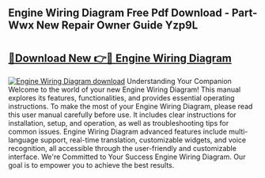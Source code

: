## Engine Wiring Diagram Free Pdf Download - Part-Wwx New Repair Owner Guide Yzp9L

# <h2><a href="http://dfh8n7v.blite.top/?on=Engine+Wiring+Diagram">🔗Download New 👉🔴 Engine Wiring Diagram</a></h2>

[![Engine Wiring Diagram download](https://i.imgur.com/lujVjoI.png)](http://dfh8n7v.blite.top/?on=Engine+Wiring+Diagram)
Understanding Your Companion Welcome to the world of your new Engine Wiring Diagram! This manual explores its features, functionalities, and provides essential operating instructions. To make the most of your Engine Wiring Diagram, please read this user manual carefully before use. It includes clear instructions for installation, setup, and operation, as well as troubleshooting tips for common issues. Engine Wiring Diagram advanced features include multi-language support, real-time translation, customizable widgets, and voice recognition, all accessible through the user-friendly and customizable interface. We're Committed to Your Success Engine Wiring Diagram. Our goal is to empower you to achieve the best results.
